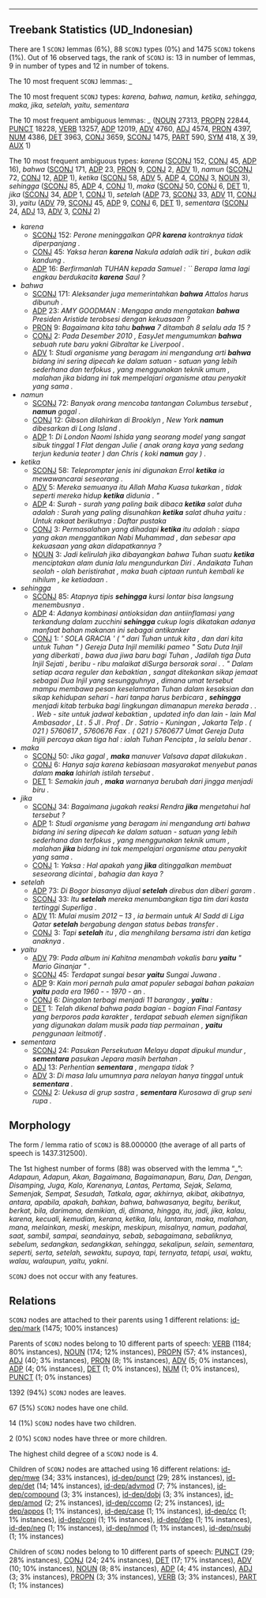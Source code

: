 

--------------------------------------------------------------------------------

## Treebank Statistics (UD_Indonesian)

There are 1 `SCONJ` lemmas (6%), 88 `SCONJ` types (0%) and 1475 `SCONJ` tokens (1%).
Out of 16 observed tags, the rank of `SCONJ` is: 13 in number of lemmas, 9 in number of types and 12 in number of tokens.

The 10 most frequent `SCONJ` lemmas: <em>_</em>

The 10 most frequent `SCONJ` types:  <em>karena, bahwa, namun, ketika, sehingga, maka, jika, setelah, yaitu, sementara</em>

The 10 most frequent ambiguous lemmas: <em>_</em> ([NOUN]() 27313, [PROPN]() 22844, [PUNCT]() 18228, [VERB]() 13257, [ADP]() 12019, [ADV]() 4760, [ADJ]() 4574, [PRON]() 4397, [NUM]() 4386, [DET]() 3963, [CONJ]() 3659, [SCONJ]() 1475, [PART]() 590, [SYM]() 418, [X]() 39, [AUX]() 1)

The 10 most frequent ambiguous types:  <em>karena</em> ([SCONJ]() 152, [CONJ]() 45, [ADP]() 16), <em>bahwa</em> ([SCONJ]() 171, [ADP]() 23, [PRON]() 9, [CONJ]() 2, [ADV]() 1), <em>namun</em> ([SCONJ]() 72, [CONJ]() 12, [ADP]() 1), <em>ketika</em> ([SCONJ]() 58, [ADV]() 5, [ADP]() 4, [CONJ]() 3, [NOUN]() 3), <em>sehingga</em> ([SCONJ]() 85, [ADP]() 4, [CONJ]() 1), <em>maka</em> ([SCONJ]() 50, [CONJ]() 6, [DET]() 1), <em>jika</em> ([SCONJ]() 34, [ADP]() 1, [CONJ]() 1), <em>setelah</em> ([ADP]() 73, [SCONJ]() 33, [ADV]() 11, [CONJ]() 3), <em>yaitu</em> ([ADV]() 79, [SCONJ]() 45, [ADP]() 9, [CONJ]() 6, [DET]() 1), <em>sementara</em> ([SCONJ]() 24, [ADJ]() 13, [ADV]() 3, [CONJ]() 2)


* <em>karena</em>
  * [SCONJ]() 152: <em>Perone meninggalkan QPR <b>karena</b> kontraknya tidak diperpanjang .</em>
  * [CONJ]() 45: <em>Yaksa heran <b>karena</b> Nakula adalah adik tiri , bukan adik kandung .</em>
  * [ADP]() 16: <em>Berfirmanlah TUHAN kepada Samuel : `` Berapa lama lagi engkau berdukacita <b>karena</b> Saul ?</em>
* <em>bahwa</em>
  * [SCONJ]() 171: <em>Aleksander juga memerintahkan <b>bahwa</b> Attalos harus dibunuh .</em>
  * [ADP]() 23: <em>AMY GOODMAN : Mengapa anda mengatakan <b>bahwa</b> Presiden Aristide terobsesi dengan kekuasaan ?</em>
  * [PRON]() 9: <em>Bagaimana kita tahu <b>bahwa</b> 7 ditambah 8 selalu ada 15 ?</em>
  * [CONJ]() 2: <em>Pada Desember 2010 , EasyJet mengumumkan <b>bahwa</b> sebuah rute baru yakni Gibraltar ke Liverpool .</em>
  * [ADV]() 1: <em>Studi organisme yang beragam ini mengandung arti <b>bahwa</b> bidang ini sering dipecah ke dalam satuan - satuan yang lebih sederhana dan terfokus , yang menggunakan teknik umum , malahan jika bidang ini tak mempelajari organisme atau penyakit yang sama .</em>
* <em>namun</em>
  * [SCONJ]() 72: <em>Banyak orang mencoba tantangan Columbus tersebut , <b>namun</b> gagal .</em>
  * [CONJ]() 12: <em>Gibson dilahirkan di Brooklyn , New York <b>namun</b> dibesarkan di Long Island .</em>
  * [ADP]() 1: <em>Di London Naomi Ishida yang seorang model yang sangat sibuk tinggal 1 Flat dengan Julie ( anak orang kaya yang sedang terjun kedunia teater ) dan Chris ( koki <b>namun</b> gay ) .</em>
* <em>ketika</em>
  * [SCONJ]() 58: <em>Teleprompter jenis ini digunakan Errol <b>ketika</b> ia mewawancarai seseorang .</em>
  * [ADV]() 5: <em>Mereka semuanya itu Allah Maha Kuasa tukarkan , tidak seperti mereka hidup <b>ketika</b> didunia . "</em>
  * [ADP]() 4: <em>Surah - surah yang paling baik dibaca <b>ketika</b> salat duha adalah : Surah yang paling disunahkan <b>ketika</b> salat dhuha yaitu : Untuk rakaat berikutnya : Daftar pustaka</em>
  * [CONJ]() 3: <em>Permasalahan yang dihadapi <b>ketika</b> itu adalah : siapa yang akan menggantikan Nabi Muhammad , dan sebesar apa kekuasaan yang akan didapatkannya ?</em>
  * [NOUN]() 3: <em>Jadi kelirulah jika dibayangkan bahwa Tuhan suatu <b>ketika</b> menciptakan alam dunia lalu mengundurkan Diri . Andaikata Tuhan seolah - olah beristirahat , maka buah ciptaan runtuh kembali ke nihilum , ke ketiadaan .</em>
* <em>sehingga</em>
  * [SCONJ]() 85: <em>Atapnya tipis <b>sehingga</b> kursi lontar bisa langsung menembusnya .</em>
  * [ADP]() 4: <em>Adanya kombinasi antioksidan dan antiinflamasi yang terkandung dalam zucchini <b>sehingga</b> cukup logis dikatakan adanya manfaat bahan makanan ini sebagai antikanker</em>
  * [CONJ]() 1: <em>' SOLA GRACIA ' ( " dari Tuhan untuk kita , dan dari kita untuk Tuhan " ) Gereja Duta Injil memiliki pameo " Satu Duta Injil yang diberkati , bawa dua jiwa baru bagi Tuhan , Jadilah tiga Duta Injil Sejati , beribu - ribu malaikat diSurga bersorak sorai . . " Dalam setiap acara reguler dan kebaktian , sangat ditekankan sikap jemaat sebagai Dua Injil yang sesungguhnya , dimana umat tersebut mampu membawa pesan keselamatan Tuhan dalam kesaksian dan sikap kehidupan sehari - hari tanpa harus berbicara , <b>sehingga</b> menjadi kitab terbuka bagi lingkungan dimanapun mereka berada . . . Web - site untuk jadwal kebaktian , updated info dan lain - lain Mal Ambasador , Lt . 5 Jl . Prof . Dr . Satrio - Kuningan , Jakarta Telp . ( 021 ) 5760617 , 5760676 Fax . ( 021 ) 5760677 Umat Gereja Duta Injili percaya akan tiga hal : ialah Tuhan Pencipta , Ia selalu benar .</em>
* <em>maka</em>
  * [SCONJ]() 50: <em>Jika gagal , <b>maka</b> manuver Valsava dapat dilakukan .</em>
  * [CONJ]() 6: <em>Hanya saja karena kebiasaan masyarakat menyebut panas dalam <b>maka</b> lahirlah istilah tersebut .</em>
  * [DET]() 1: <em>Semakin jauh , <b>maka</b> warnanya berubah dari jingga menjadi biru .</em>
* <em>jika</em>
  * [SCONJ]() 34: <em>Bagaimana jugakah reaksi Rendra <b>jika</b> mengetahui hal tersebut ?</em>
  * [ADP]() 1: <em>Studi organisme yang beragam ini mengandung arti bahwa bidang ini sering dipecah ke dalam satuan - satuan yang lebih sederhana dan terfokus , yang menggunakan teknik umum , malahan <b>jika</b> bidang ini tak mempelajari organisme atau penyakit yang sama .</em>
  * [CONJ]() 1: <em>Yaksa : Hal apakah yang <b>jika</b> ditinggalkan membuat seseorang dicintai , bahagia dan kaya ?</em>
* <em>setelah</em>
  * [ADP]() 73: <em>Di Bogor biasanya dijual <b>setelah</b> direbus dan diberi garam .</em>
  * [SCONJ]() 33: <em>Itu <b>setelah</b> mereka menumbangkan tiga tim dari kasta tertinggi Superliga .</em>
  * [ADV]() 11: <em>Mulai musim 2012 – 13 , ia bermain untuk Al Sadd di Liga Qatar <b>setelah</b> bergabung dengan status bebas transfer .</em>
  * [CONJ]() 3: <em>Tapi <b>setelah</b> itu , dia menghilang bersama istri dan ketiga anaknya .</em>
* <em>yaitu</em>
  * [ADV]() 79: <em>Pada album ini Kahitna menambah vokalis baru <b>yaitu</b> " Mario Ginanjar " .</em>
  * [SCONJ]() 45: <em>Terdapat sungai besar <b>yaitu</b> Sungai Juwana .</em>
  * [ADP]() 9: <em>Kain mori pernah pula amat populer sebagai bahan pakaian <b>yaitu</b> pada era 1960 - - 1970 - an .</em>
  * [CONJ]() 6: <em>Dingalan terbagi menjadi 11 barangay , <b>yaitu</b> :</em>
  * [DET]() 1: <em>Telah dikenal bahwa pada bagian - bagian Final Fantasy yang berporos pada karakter , terdapat sebuah elemen signifikan yang digunakan dalam musik pada tiap permainan , <b>yaitu</b> penggunaan leitmotif .</em>
* <em>sementara</em>
  * [SCONJ]() 24: <em>Pasukan Persekutuan Melayu dapat dipukul mundur , <b>sementara</b> pasukan Jepara masih bertahan .</em>
  * [ADJ]() 13: <em>Perhentian <b>sementara</b> , mengapa tidak ?</em>
  * [ADV]() 3: <em>Di masa lalu umumnya para nelayan hanya tinggal untuk <b>sementara</b> .</em>
  * [CONJ]() 2: <em>Uekusa di grup sastra , <b>sementara</b> Kurosawa di grup seni rupa .</em>

## Morphology

The form / lemma ratio of `SCONJ` is 88.000000 (the average of all parts of speech is 1437.312500).

The 1st highest number of forms (88) was observed with the lemma “_”: <em>Adapaun, Adapun, Akan, Bagaimana, Bagaimanapun, Baru, Dan, Dengan, Disamping, Juga, Kalo, Karenanya, Lantas, Pertama, Sejak, Selama, Semenjak, Sempat, Sesudah, Tatkala, agar, akhirnya, akibat, akibatnya, antara, apabila, apakah, bahkan, bahwa, bahwasanya, begitu, berikut, berkat, bila, darimana, demikian, di, dimana, hingga, itu, jadi, jika, kalau, karena, kecuali, kemudian, kerana, ketika, lalu, lantaran, maka, malahan, mana, melainkan, meski, meskipn, meskipun, misalnya, namun, padahal, saat, sambil, sampai, seandainya, sebab, sebagaimana, sebaliknya, sebelum, sedangkan, sedangkkan, sehingga, sekalipun, selain, sementara, seperti, serta, setelah, sewaktu, supaya, tapi, ternyata, tetapi, usai, waktu, walau, walaupun, yaitu, yakni</em>.

`SCONJ` does not occur with any features.


## Relations

`SCONJ` nodes are attached to their parents using 1 different relations: [id-dep/mark]() (1475; 100% instances)

Parents of `SCONJ` nodes belong to 10 different parts of speech: [VERB]() (1184; 80% instances), [NOUN]() (174; 12% instances), [PROPN]() (57; 4% instances), [ADJ]() (40; 3% instances), [PRON]() (8; 1% instances), [ADV]() (5; 0% instances), [ADP]() (4; 0% instances), [DET]() (1; 0% instances), [NUM]() (1; 0% instances), [PUNCT]() (1; 0% instances)

1392 (94%) `SCONJ` nodes are leaves.

67 (5%) `SCONJ` nodes have one child.

14 (1%) `SCONJ` nodes have two children.

2 (0%) `SCONJ` nodes have three or more children.

The highest child degree of a `SCONJ` node is 4.

Children of `SCONJ` nodes are attached using 16 different relations: [id-dep/mwe]() (34; 33% instances), [id-dep/punct]() (29; 28% instances), [id-dep/det]() (14; 14% instances), [id-dep/advmod]() (7; 7% instances), [id-dep/compound]() (3; 3% instances), [id-dep/dobj]() (3; 3% instances), [id-dep/amod]() (2; 2% instances), [id-dep/ccomp]() (2; 2% instances), [id-dep/appos]() (1; 1% instances), [id-dep/case]() (1; 1% instances), [id-dep/cc]() (1; 1% instances), [id-dep/conj]() (1; 1% instances), [id-dep/dep]() (1; 1% instances), [id-dep/neg]() (1; 1% instances), [id-dep/nmod]() (1; 1% instances), [id-dep/nsubj]() (1; 1% instances)

Children of `SCONJ` nodes belong to 10 different parts of speech: [PUNCT]() (29; 28% instances), [CONJ]() (24; 24% instances), [DET]() (17; 17% instances), [ADV]() (10; 10% instances), [NOUN]() (8; 8% instances), [ADP]() (4; 4% instances), [ADJ]() (3; 3% instances), [PROPN]() (3; 3% instances), [VERB]() (3; 3% instances), [PART]() (1; 1% instances)

